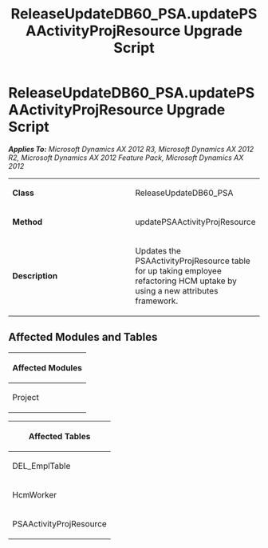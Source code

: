 ﻿---
title: ReleaseUpdateDB60_PSA.updatePSAActivityProjResource Upgrade Script
TOCTitle: ReleaseUpdateDB60_PSA.updatePSAActivityProjResource Upgrade Script
ms:assetid: f0178267-860c-de3f-46f9-66d1d8be9fe2
ms:mtpsurl: https://msdn.microsoft.com/en-us/library/JJ737400(v=AX.60)
ms:contentKeyID: 49712096
ms.date: 05/18/2015
mtps_version: v=AX.60
---

# ReleaseUpdateDB60\_PSA.updatePSAActivityProjResource Upgrade Script 


_**Applies To:** Microsoft Dynamics AX 2012 R3, Microsoft Dynamics AX 2012 R2, Microsoft Dynamics AX 2012 Feature Pack, Microsoft Dynamics AX 2012_

<table>
<colgroup>
<col style="width: 50%" />
<col style="width: 50%" />
</colgroup>
<tbody>
<tr class="odd">
<td><p><strong>Class</strong></p></td>
<td><p>ReleaseUpdateDB60_PSA</p></td>
</tr>
<tr class="even">
<td><p><strong>Method</strong></p></td>
<td><p>updatePSAActivityProjResource</p></td>
</tr>
<tr class="odd">
<td><p><strong>Description</strong></p></td>
<td><p>Updates the PSAActivityProjResource table for up taking employee refactoring HCM uptake by using a new attributes framework.</p></td>
</tr>
</tbody>
</table>


## Affected Modules and Tables

<table>
<colgroup>
<col style="width: 100%" />
</colgroup>
<thead>
<tr class="header">
<th><p>Affected Modules</p></th>
</tr>
</thead>
<tbody>
<tr class="odd">
<td><p>Project</p></td>
</tr>
</tbody>
</table>


<table>
<colgroup>
<col style="width: 100%" />
</colgroup>
<thead>
<tr class="header">
<th><p>Affected Tables</p></th>
</tr>
</thead>
<tbody>
<tr class="odd">
<td><p>DEL_EmplTable</p></td>
</tr>
<tr class="even">
<td><p>HcmWorker</p></td>
</tr>
<tr class="odd">
<td><p>PSAActivityProjResource</p></td>
</tr>
</tbody>
</table>

  


